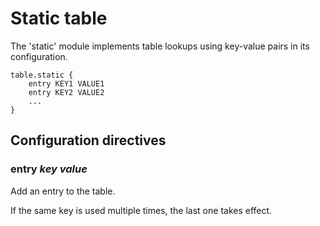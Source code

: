 # Static table

The 'static' module implements table lookups using key-value pairs in its
configuration.

```
table.static {
	entry KEY1 VALUE1
	entry KEY2 VALUE2
	...
}
```

## Configuration directives

### entry _key_ _value_

Add an entry to the table.

If the same key is used multiple times, the last one takes effect.


